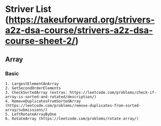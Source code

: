 # Striver List (https://takeuforward.org/strivers-a2z-dsa-course/strivers-a2z-dsa-course-sheet-2/)
## Array
### Basic
    1. LargestElementAnArray
    2. GetSecondOrderElements
    3. CheckSortedArray (extras: https://leetcode.com/problems/check-if-array-is-sorted-and-rotated/description/)
    4. RemoveDuplicatesFromSortedArray (https://leetcode.com/problems/remove-duplicates-from-sorted-array/submissions/)
    5. LeftRotateArrayByOne
    6. RotateArray (https://leetcode.com/problems/rotate-array/)


    
        